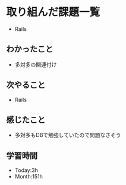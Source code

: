 # 取り組んだ課題一覧
- Rails
## わかったこと
- 多対多の関連付け
## 次やること
- Rails
## 感じたこと
- 多対多もDBで勉強していたので問題なさそう
## 学習時間
- Today:3h
- Month:151h
